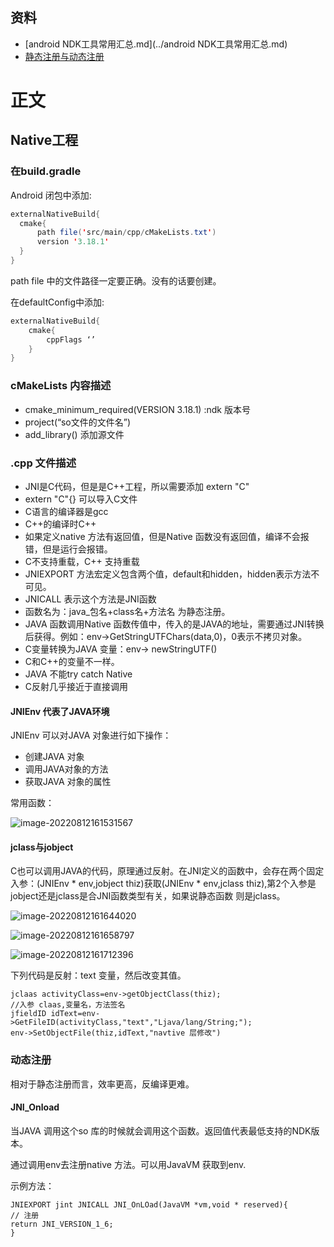 ## 资料
* [android NDK工具常用汇总.md](../android NDK工具常用汇总.md)
* [静态注册与动态注册](https://blog.csdn.net/qq_42186263/article/details/114322784)
# 正文
## Native工程
### 在build.gradle 
Android 闭包中添加:
````java
externalNativeBuild{
  cmake{
      path file('src/main/cpp/cMakeLists.txt')
      version '3.18.1'  
  }   
}
````
path file 中的文件路径一定要正确。没有的话要创建。<br>

在defaultConfig中添加:
````java
externalNativeBuild{
    cmake{
        cppFlags ‘’   
    }    
}
````
### cMakeLists 内容描述
* cmake_minimum_required(VERSION 3.18.1) :ndk 版本号
* project(“so文件的文件名”)
* add_library() 添加源文件 
### .cpp 文件描述
* JNI是C代码，但是是C++工程，所以需要添加 extern "C"
* extern "C"{} 可以导入C文件  
* C语言的编译器是gcc
* C++的编译时C++
* 如果定义native 方法有返回值，但是Native 函数没有返回值，编译不会报错，但是运行会报错。
* C不支持重载，C++ 支持重载
* JNIEXPORT 方法宏定义包含两个值，default和hidden，hidden表示方法不可见。
* JNICALL 表示这个方法是JNI函数
* 函数名为：java_包名+class名+方法名 为静态注册。
* JAVA 函数调用Native 函数传值中，传入的是JAVA的地址，需要通过JNI转换后获得。例如：env->GetStringUTFChars(data,0)，0表示不拷贝对象。
* C变量转换为JAVA 变量：env-> newStringUTF()
* C和C++的变量不一样。
* JAVA 不能try catch Native
* C反射几乎接近于直接调用

#### JNIEnv 代表了JAVA环境

JNIEnv 可以对JAVA 对象进行如下操作：

* 创建JAVA 对象
* 调用JAVA对象的方法
* 获取JAVA 对象的属性

常用函数：

![image-20220812161531567](assets/image-20220812161531567.png)

#### jclass与jobject

C也可以调用JAVA的代码，原理通过反射。在JNI定义的函数中，会存在两个固定入参：(JNIEnv * env,jobject thiz)获取(JNIEnv * env,jclass thiz),第2个入参是jobject还是jclass是合JNI函数类型有关，如果说静态函数
则是jclass。

![image-20220812161644020](assets/image-20220812161644020.png)



![image-20220812161658797](assets/image-20220812161658797.png)





![image-20220812161712396](assets/image-20220812161712396.png)

下列代码是反射：text 变量，然后改变其值。

````
jclaas activityClass=env->getObjectClass(thiz);
//入参 claas,变量名，方法签名
jfieldID idText=env->GetFileID(activityClass,"text","Ljava/lang/String;");
env->SetObjectFile(thiz,idText,"navtive 层修改")
````

### 动态注册

相对于静态注册而言，效率更高，反编译更难。

#### JNI_Onload 

当JAVA 调用这个so 库的时候就会调用这个函数。返回值代表最低支持的NDK版本。

通过调用env去注册native 方法。可以用JavaVM 获取到env.



示例方法：

````
JNIEXPORT jint JNICALL JNI_OnLOad(JavaVM *vm,void * reserved){
// 注册
return JNI_VERSION_1_6;
}
````

